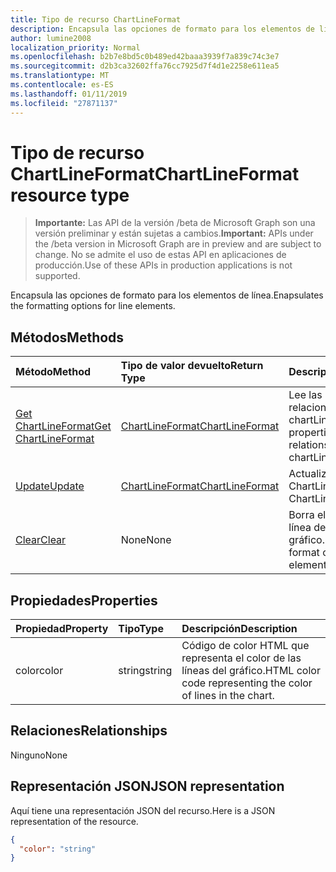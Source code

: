 ```yaml
---
title: Tipo de recurso ChartLineFormat
description: Encapsula las opciones de formato para los elementos de línea.
author: lumine2008
localization_priority: Normal
ms.openlocfilehash: b2b7e8bd5c0b489ed42baaa3939f7a839c74c3e7
ms.sourcegitcommit: d2b3ca32602ffa76cc7925d7f4d1e2258e611ea5
ms.translationtype: MT
ms.contentlocale: es-ES
ms.lasthandoff: 01/11/2019
ms.locfileid: "27871137"
---
```

# <a name="chartlineformat-resource-type"></a><span data-ttu-id="46920-103">Tipo de recurso ChartLineFormat</span><span class="sxs-lookup"><span data-stu-id="46920-103">ChartLineFormat resource type</span></span>

> <span data-ttu-id="46920-104">**Importante:** Las API de la versión /beta de Microsoft Graph son una versión preliminar y están sujetas a cambios.</span><span class="sxs-lookup"><span data-stu-id="46920-104">**Important:** APIs under the /beta version in Microsoft Graph are in preview and are subject to change.</span></span> <span data-ttu-id="46920-105">No se admite el uso de estas API en aplicaciones de producción.</span><span class="sxs-lookup"><span data-stu-id="46920-105">Use of these APIs in production applications is not supported.</span></span>

<span data-ttu-id="46920-106">Encapsula las opciones de formato para los elementos de línea.</span><span class="sxs-lookup"><span data-stu-id="46920-106">Enapsulates the formatting options for line elements.</span></span>


## <a name="methods"></a><span data-ttu-id="46920-107">Métodos</span><span class="sxs-lookup"><span data-stu-id="46920-107">Methods</span></span>

| <span data-ttu-id="46920-108">Método</span><span class="sxs-lookup"><span data-stu-id="46920-108">Method</span></span>           | <span data-ttu-id="46920-109">Tipo de valor devuelto</span><span class="sxs-lookup"><span data-stu-id="46920-109">Return Type</span></span>    |<span data-ttu-id="46920-110">Descripción</span><span class="sxs-lookup"><span data-stu-id="46920-110">Description</span></span>|
|:---------------|:--------|:----------|
|[<span data-ttu-id="46920-111">Get ChartLineFormat</span><span class="sxs-lookup"><span data-stu-id="46920-111">Get ChartLineFormat</span></span>](../api/chartlineformat-get.md) | [<span data-ttu-id="46920-112">ChartLineFormat</span><span class="sxs-lookup"><span data-stu-id="46920-112">ChartLineFormat</span></span>](chartlineformat.md) |<span data-ttu-id="46920-113">Lee las propiedades y relaciones del objeto chartLineFormat.</span><span class="sxs-lookup"><span data-stu-id="46920-113">Read properties and relationships of chartLineFormat object.</span></span>|
|[<span data-ttu-id="46920-114">Update</span><span class="sxs-lookup"><span data-stu-id="46920-114">Update</span></span>](../api/chartlineformat-update.md) | [<span data-ttu-id="46920-115">ChartLineFormat</span><span class="sxs-lookup"><span data-stu-id="46920-115">ChartLineFormat</span></span>](chartlineformat.md) |<span data-ttu-id="46920-116">Actualiza el objeto ChartLineFormat.</span><span class="sxs-lookup"><span data-stu-id="46920-116">Update ChartLineFormat object.</span></span> |
|[<span data-ttu-id="46920-117">Clear</span><span class="sxs-lookup"><span data-stu-id="46920-117">Clear</span></span>](../api/chartlineformat-clear.md)|<span data-ttu-id="46920-118">None</span><span class="sxs-lookup"><span data-stu-id="46920-118">None</span></span>|<span data-ttu-id="46920-119">Borra el formato de línea de un elemento de gráfico.</span><span class="sxs-lookup"><span data-stu-id="46920-119">Clear the line format of a chart element.</span></span>|

## <a name="properties"></a><span data-ttu-id="46920-120">Propiedades</span><span class="sxs-lookup"><span data-stu-id="46920-120">Properties</span></span>
| <span data-ttu-id="46920-121">Propiedad</span><span class="sxs-lookup"><span data-stu-id="46920-121">Property</span></span>     | <span data-ttu-id="46920-122">Tipo</span><span class="sxs-lookup"><span data-stu-id="46920-122">Type</span></span>   |<span data-ttu-id="46920-123">Descripción</span><span class="sxs-lookup"><span data-stu-id="46920-123">Description</span></span>|
|:---------------|:--------|:----------|
|<span data-ttu-id="46920-124">color</span><span class="sxs-lookup"><span data-stu-id="46920-124">color</span></span>|<span data-ttu-id="46920-125">string</span><span class="sxs-lookup"><span data-stu-id="46920-125">string</span></span>|<span data-ttu-id="46920-126">Código de color HTML que representa el color de las líneas del gráfico.</span><span class="sxs-lookup"><span data-stu-id="46920-126">HTML color code representing the color of lines in the chart.</span></span>|

## <a name="relationships"></a><span data-ttu-id="46920-127">Relaciones</span><span class="sxs-lookup"><span data-stu-id="46920-127">Relationships</span></span>
<span data-ttu-id="46920-128">Ninguno</span><span class="sxs-lookup"><span data-stu-id="46920-128">None</span></span>


## <a name="json-representation"></a><span data-ttu-id="46920-129">Representación JSON</span><span class="sxs-lookup"><span data-stu-id="46920-129">JSON representation</span></span>

<span data-ttu-id="46920-130">Aquí tiene una representación JSON del recurso.</span><span class="sxs-lookup"><span data-stu-id="46920-130">Here is a JSON representation of the resource.</span></span>

<!-- {
  "blockType": "resource",
  "optionalProperties": [

  ],
  "@odata.type": "microsoft.graph.chartLineFormat"
}-->

```json
{
  "color": "string"
}

```

<!-- uuid: 8fcb5dbc-d5aa-4681-8e31-b001d5168d79
2015-10-25 14:57:30 UTC -->
<!-- {
  "type": "#page.annotation",
  "description": "ChartLineFormat resource",
  "keywords": "",
  "section": "documentation",
  "tocPath": ""
}-->
